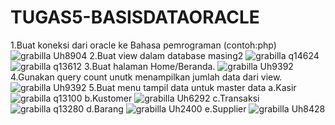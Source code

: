 # TUGAS5-BASISDATAORACLE

1.Buat koneksi dari oracle ke Bahasa pemrograman (contoh:php)
![grabilla Uh8904](https://user-images.githubusercontent.com/45527370/145919268-16755996-b311-4236-b6ac-593f52dfdbb7.png)
2.Buat view dalam database masing2
![grabilla q14624](https://user-images.githubusercontent.com/45527370/145919546-cba3ff0f-8976-48d1-afe4-890bfb756d43.png)
![grabilla q13612](https://user-images.githubusercontent.com/45527370/145919571-d3c19037-e09f-4ac9-800b-545273fcf600.png)
3.Buat halaman Home/Beranda.
![grabilla Uh9392](https://user-images.githubusercontent.com/45527370/145920758-7135ebde-c4b0-4b03-9c7a-526999d17c4b.png)
4.Gunakan query count unutk menampilkan jumlah data dari view.
![grabilla Uh9392](https://user-images.githubusercontent.com/45527370/145920935-ec727b43-5727-464d-a014-22d378118754.png)
5.Buat menu tampil data untuk master data 
a.Kasir
![grabilla q13100](https://user-images.githubusercontent.com/45527370/145921079-c236a832-79ad-4638-a0ff-287f28c7af58.png)
b.Kustomer
![grabilla Uh6292](https://user-images.githubusercontent.com/45527370/145921177-32c5afa7-b5e0-42aa-8b40-be063f8d56df.png)
c.Transaksi
![grabilla q13280](https://user-images.githubusercontent.com/45527370/145921209-9e981112-3157-470f-8f0a-709952fd8f35.png)
d.Barang
![grabilla Uh2400](https://user-images.githubusercontent.com/45527370/145921246-fc9a0fc0-a1aa-4f1a-b532-18151ce6110b.png)
e.Supplier
![grabilla Uh8428](https://user-images.githubusercontent.com/45527370/145921311-961b0927-045c-4253-9287-4fa6dd7cb352.png)



